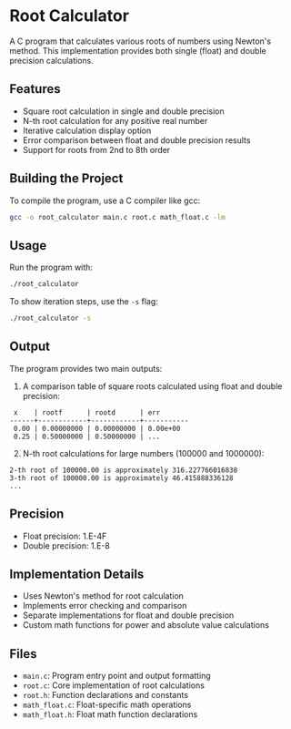 # Root Calculator

A C program that calculates various roots of numbers using Newton's method. This implementation provides both single (float) and double precision calculations.

## Features

- Square root calculation in single and double precision
- N-th root calculation for any positive real number
- Iterative calculation display option
- Error comparison between float and double precision results
- Support for roots from 2nd to 8th order

## Building the Project

To compile the program, use a C compiler like gcc:

```bash
gcc -o root_calculator main.c root.c math_float.c -lm
```

## Usage

Run the program with:

```bash
./root_calculator
```

To show iteration steps, use the `-s` flag:

```bash
./root_calculator -s
```

## Output

The program provides two main outputs:

1. A comparison table of square roots calculated using float and double precision:
```
 x    | rootf      | rootd      | err
------+------------+------------+-----------
 0.00 | 0.00000000 | 0.00000000 | 0.00e+00
 0.25 | 0.50000000 | 0.50000000 | ...
```

2. N-th root calculations for large numbers (100000 and 1000000):
```
2-th root of 100000.00 is approximately 316.227766016838
3-th root of 100000.00 is approximately 46.415888336128
...
```

## Precision

- Float precision: 1.E-4F
- Double precision: 1.E-8

## Implementation Details

- Uses Newton's method for root calculation
- Implements error checking and comparison
- Separate implementations for float and double precision
- Custom math functions for power and absolute value calculations

## Files

- `main.c`: Program entry point and output formatting
- `root.c`: Core implementation of root calculations
- `root.h`: Function declarations and constants
- `math_float.c`: Float-specific math operations
- `math_float.h`: Float math function declarations
